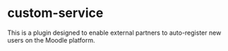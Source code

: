 ﻿# custom-service

This is a plugin designed to enable external partners to auto-register new users on the Moodle platform.
